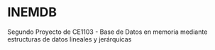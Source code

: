 # INEMDB
Segundo Proyecto de CE1103  -  Base de Datos en memoria mediante estructuras de datos lineales y jerárquicas
